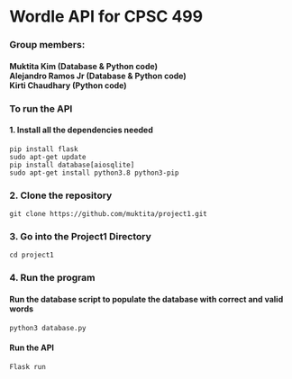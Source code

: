# Wordle API for CPSC 499
### Group members: <br/> 
#### Muktita Kim (Database & Python code) <br/> Alejandro Ramos Jr (Database & Python code) <br/>Kirti Chaudhary (Python code) <br/> 
### To run the API
#### 1. Install all the dependencies needed
```pip install flask``` <br/>
```sudo apt-get update``` <br/>
```pip install database[aiosqlite]``` <br/>
```sudo apt-get install python3.8 python3-pip``` <br/>
### 2.  Clone the repository 
``git clone https://github.com/muktita/project1.git ``

### 3. Go into the Project1 Directory 
```cd project1```
### 4. Run the program
#### Run the database script to populate the database with correct and valid words
```python3 database.py```
#### Run the API 
```Flask run```
